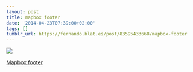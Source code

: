 ```yaml
---
layout: post
title: mapbox footer
date: '2014-04-23T07:39:00+02:00'
tags: []
tumblr_url: https://fernando.blat.es/post/83595433668/mapbox-footer
---
```

 ![](/tumblr_files/tumblr_n4gydkEMXZ1qz4y16o1_1280.jpg)  

[Mapbox footer](https://www.flickr.com/photos/mapbox/13937792056/)
